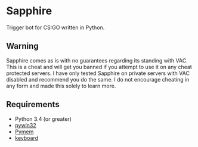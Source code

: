 # Sapphire
Trigger bot for CS:GO written in Python.

## Warning
Sapphire comes as is with no guarantees regarding its standing with VAC. This is a cheat and will get you banned if you attempt to use it on any cheat protected servers. I have only tested Sapphire on private servers with VAC disabled and recommend you do the same. I do not encourage cheating in any form and made this solely to learn more.

## Requirements
* Python 3.4 (or greater)
* [pywin32](https://github.com/mhammond/pywin32)
* [Pymem](https://github.com/srounet/Pymem)
* [keyboard](https://github.com/boppreh/keyboard)
